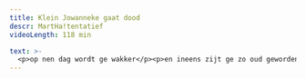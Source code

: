 ```yaml
---
title: Klein Jowanneke gaat dood
descr: MartHa!tentatief 
videoLength: 118 min

text: >-
  <p>op nen dag wordt ge wakker</p><p>en ineens zijt ge zo oud geworden</p><p>dat ge zegt</p><p>huren dat is weggegooid geld</p><p> en dan koopt ge een huis</p><p>Vanaf zijn afstuderen in '97 keek Klein Jowanneke naar de wereld rondom zich. Dat resulteerde in vier voorstellingen waarin zijn blik steeds scherper werd. De wereld steeds groter. Zijn vertelling steeds intenser.Na Klein Jowanneke Ziet de Dinges Rondom Zich (1997), Klein Jowanneke is een Aardig Manneke (2003) en Klein Jowanneke Zaaagt (2004) is deze voorstelling het sluitstuk, de bloemekee van deze toneelreeks.</p><h5>Credits</h5><p>tekst en spel: Johan Petit</p><p>muzikanten: Bart Voet en Tim Clement</p><p>licht en geluid: Steven Frederickx</p><p>eindregie: Bart Van Nuffelen</p><p>kostuums: Tom Clement</p><p>decor: Sven Roofthooft</p><p>productie: Ilke Festjens, Anja Benker en Els Kortleven</p><p>‍</p><p>Opname door pretpraters voor canvas gefilmd door videohouse</p>
---
```

